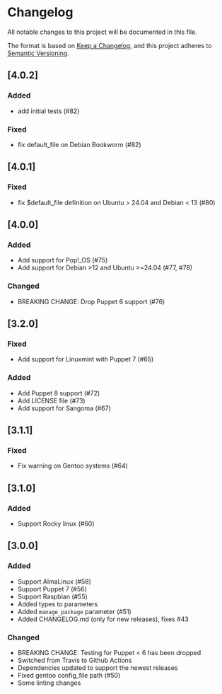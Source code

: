 # Changelog
All notable changes to this project will be documented in this file.

The format is based on [Keep a Changelog](https://keepachangelog.com/en/1.0.0/),
and this project adheres to [Semantic Versioning](https://semver.org/spec/v2.0.0.html).

## [4.0.2]
### Added
- add initial tests (#82)
### Fixed
- fix default_file on Debian Bookworm (#82)

## [4.0.1]
### Fixed
- fix $default_file definition on Ubuntu > 24.04 and Debian < 13 (#80)

## [4.0.0]
### Added
- Add support for Pop!_OS (#75)
- Add support for Debian >12 and Ubuntu >=24.04 (#77, #78)
### Changed
- BREAKING CHANGE: Drop Puppet 6 support (#76)

## [3.2.0]
### Fixed
- Add support for Linuxmint with Puppet 7 (#65)
### Added
- Add Puppet 8 support (#72)
- Add LICENSE file (#73)
- Add support for Sangoma (#67)

## [3.1.1]
### Fixed
- Fix warning on Gentoo systems (#64)

## [3.1.0]
### Added
- Support Rocky linux (#60)

## [3.0.0]
### Added
- Support AlmaLinux (#58)
- Support Puppet 7 (#56)
- Support Raspbian (#55)
- Added types to parameters
- Added `manage_package` parameter (#51)
- Added CHANGELOG.md (only for new releases), fixes #43
### Changed
- BREAKING CHANGE: Testing for Puppet < 6 has been dropped
- Switched from Travis to Github Actions
- Dependencies updated to support the newest releases
- Fixed gentoo config_file path (#50)
- Some linting changes
